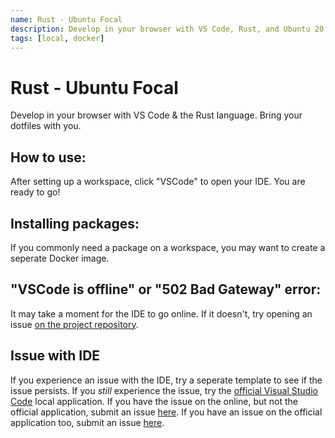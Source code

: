 ```yaml
---
name: Rust - Ubuntu Focal
description: Develop in your browser with VS Code, Rust, and Ubuntu 20.04
tags: [local, docker]
---
```


# Rust - Ubuntu Focal

Develop in your browser with VS Code & the Rust language. Bring your dotfiles with you.

## How to use:

After setting up a workspace, click "VSCode" to open your IDE. You are ready to go!

## Installing packages:

If you commonly need a package on a workspace, you may want to create a seperate Docker image.

## "VSCode is offline" or "502 Bad Gateway" error:

It may take a moment for the IDE to go online. If it doesn't, try opening an issue [on the project repository](https://gitlab.com/8Bitz0/coder-rust-template).

## Issue with IDE

If you experience an issue with the IDE, try a seperate template to see if the issue persists. If you *still* experience the issue, try the [official Visual Studio Code](https://code.visualstudio.com/) local application. If you have the issue on the online, but not the official application, submit an issue [here](https://github.com/coder/code-server). If you have an issue on the official application too, submit an issue [here](https://github.com/microsoft/vscode).

